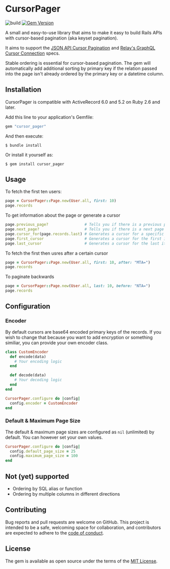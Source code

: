 # CursorPager

![build](https://github.com/check24-profis/shared-cursor-pager/workflows/CI/badge.svg) [![Gem Version](https://badge.fury.io/rb/cursor_pager.svg)](https://badge.fury.io/rb/cursor_pager)

A small and easy-to-use library that aims to make it easy to build Rails APIs
with cursor-based pagination (aka keyset pagination).

It aims to support the [JSON API Cursor Pagination] and [Relay's GraphQL Cursor
Connection] specs.

Stable ordering is essential for cursor-based pagination. The gem will
automatically add additional sorting by primary key if the relation passed
into the page isn't already ordered by the primary key or a datetime column.

## Installation

CursorPager is compatible with ActiveRecord 6.0 and 5.2 on Ruby 2.6 and later.

Add this line to your application's Gemfile:

```ruby
gem "cursor_pager"
```

And then execute:

    $ bundle install

Or install it yourself as:

    $ gem install cursor_pager

## Usage

To fetch the first ten users:


```ruby
page = CursorPager::Page.new(User.all, first: 10)
page.records
```

To get information about the page or generate a cursor

```ruby
page.previous_page?                # Tells you if there is a previous page
page.next_page?                    # Tells you if there is a next page
page.cursor_for(page.records.last) # Generates a cursor for a specific item
page.first_cursor                  # Generates a cursor for the first item
page.last_cursor                   # Generates a cursor for the last item
```

To fetch the first then usres after a certain cursor

```ruby
page = CursorPager::Page.new(User.all, first: 10, after: "MTA=")
page.records

```

To paginate backwards

```ruby
page = CursorPager::Page.new(User.all, last: 10, before: "NTA=")
page.records
```

## Configuration

### Encoder

By default cursors are base64 encoded primary keys of the records. If you wish
to change that because you want to add encryption or something similiar, you
can provide your own encoder class.

```ruby
class CustomEncoder
  def encode(data)
    # Your encoding logic
  end

  def decode(data)
    # Your decoding logic
  end
end

CursorPager.configure do |config|
  config.encoder = CustomEncoder
end
```

### Default & Maximum Page Size

The default & maximum page sizes are configured as `nil` (unlimited) by default.
You can however set your own values.

```ruby
CursorPager.configure do |config|
  config.default_page_size = 25
  config.maximum_page_size = 100
end
```

## Not (yet) supported

* Ordering by SQL alias or function
* Ordering by multiple columns in different directions

## Contributing

Bug reports and pull requests are welcome on GitHub. This project is intended
to be a safe, welcoming space for collaboration, and contributors are expected
to adhere to the [code of conduct].


## License

The gem is available as open source under the terms of the [MIT License].

[JSON API Cursor Pagination]: https://jsonapi.org/profiles/ethanresnick/cursor-pagination/
[Relay's GraphQL Cursor Connection]: https://relay.dev/graphql/connections.htm
[code of conduct]: https://github.com/check24-profis/shared-cursor-pager/blob/main/CODE_OF_CONDUCT.md
[MIT License]: https://opensource.org/licenses/MIT
